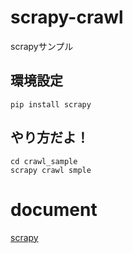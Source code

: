 # scrapy-crawl
scrapyサンプル

## 環境設定 
```
pip install scrapy  
```

## やり方だよ！  
```
cd crawl_sample  
scrapy crawl smple  
```

# document  
[scrapy](https://doc.scrapy.org/)
